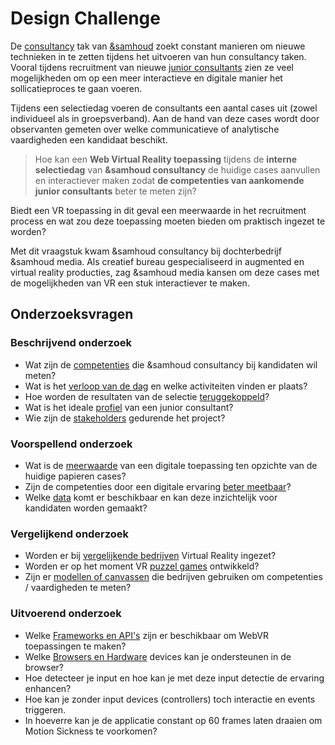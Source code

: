 # Design Challenge

De [consultancy](consultancy.samhoud.com/) tak van [&samhoud](http://www.samhoud.com/) zoekt constant manieren om nieuwe technieken in te zetten tijdens het uitvoeren van hun consultancy taken. Vooral tijdens recruitment van nieuwe [junior consultants](https://career.samhoud.com/apply?junior-consultant-101367) zien ze veel mogelijkheden om op een meer interactieve en digitale manier het sollicatieproces te gaan voeren.

Tijdens een selectiedag voeren de consultants een aantal cases uit (zowel individueel als in groepsverband). Aan de hand van deze cases wordt door observanten gemeten over welke communicatieve of analytische vaardigheden een kandidaat beschikt.

> Hoe kan een **Web Virtual Reality toepassing** tijdens de **interne selectiedag** van **&samhoud consultancy** de huidige cases aanvullen en interactiever maken zodat **de competenties van aankomende junior consultants** beter te meten zijn?

Biedt een VR toepassing in dit geval een meerwaarde in het recruitment process en wat zou deze toepassing moeten bieden om praktisch ingezet te worden?

Met dit vraagstuk kwam &samhoud consultancy bij dochterbedrijf &samhoud media. Als creatief bureau gespecialiseerd in augmented en virtual reality producties, zag &samhoud media kansen om deze cases met de mogelijkheden van VR een stuk interactiever te maken.

## Onderzoeksvragen

### Beschrijvend onderzoek
* Wat zijn de [competenties](https://productbiografie.dandevri.es/research/FOCUS-GROUP.html) die &samhoud consultancy bij kandidaten wil meten?
* Wat is het [verloop van de dag](https://productbiografie.dandevri.es/research/SCENARIO.html) en welke activiteiten vinden er plaats?
* Hoe worden de resultaten van de selectie [teruggekoppeld](https://productbiografie.dandevri.es/research/SCENARIO.html)?
* Wat is het ideale [profiel](https://productbiografie.dandevri.es/research/FOCUS-GROUP.html) van een junior consultant?
* Wie zijn de [stakeholders](https://productbiografie.dandevri.es/research/STAKEHOLDERS.html) gedurende het project?

### Voorspellend onderzoek
* Wat is de [meerwaarde](https://productbiografie.dandevri.es/concepting/FOCUS.html) van een digitale toepassing ten opzichte van de huidige papieren cases?
* Zijn de competenties door een digitale ervaring [beter meetbaar](https://productbiografie.dandevri.es/concepting/FOCUS.html)?
* Welke [data](https://productbiografie.dandevri.es/prototyping/TOOLKIT.html) komt er beschikbaar en kan deze inzichtelijk voor kandidaten worden gemaakt?

### Vergelijkend onderzoek
* Worden er bij [vergelijkende bedrijven](https://productbiografie.dandevri.es/concepting/CONCEPTS.html) Virtual Reality ingezet?
* Worden er op het moment VR [puzzel games](https://productbiografie.dandevri.es/concepting/CONCEPTS.html) ontwikkeld?
* Zijn er [modellen of canvassen](https://productbiografie.dandevri.es/concepting/CONCEPTS.html) die bedrijven gebruiken om competenties / vaardigheden te meten?

### Uitvoerend onderzoek
* Welke [Frameworks en API's](https://productbiografie.dandevri.es/prototyping/TOOLKIT.html) zijn er beschikbaar om WebVR toepassingen te maken?
* Welke [Browsers en Hardware](https://productbiografie.dandevri.es/prototyping/TOOLKIT.html) devices kan je ondersteunen in de browser?
* Hoe detecteer je input en hoe kan je met deze input detectie de ervaring
enhancen?
* Hoe kan je zonder input devices (controllers) toch interactie en events triggeren.
* In hoeverre kan je de applicatie constant op 60 frames laten draaien om Motion
Sickness te voorkomen?
